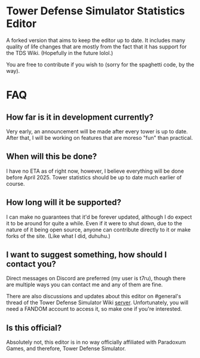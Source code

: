 #  Tower Defense Simulator Statistics Editor
A forked version that aims to keep the editor up to date. It includes many quality of life changes that are mostly from the fact that it has support for the TDS Wiki. (Hopefully in the future lolol.)

You are free to contribute if you wish to (sorry for the spaghetti code, by the way).

# FAQ
## How far is it in development currently?
Very early, an announcement will be made after every tower is up to date. After that, I will be working on features that are moreso "fun" than practical.

## When will this be done?
I have no ETA as of right now, however, I believe everything will be done before April 2025. Tower statistics should be up to date much earlier of course.

## How long will it be supported?
I can make no guarantees that it'd be forever updated, although I do expect it to be around for quite a while. Even if it were to shut down, due to the nature of it being open source, anyone can contribute directly to it or make forks of the site. (Like what I did, duhuhu.)

## I want to suggest something, how should I contact you?
Direct messages on Discord are preferred (my user is t7ru), though there are multiple ways you can contact me and any of them are fine.

There are also discussions and updates about this editor on #general's thread of the Tower Defense Simulator Wiki [server](https://discord.com/invite/eSKUNqJ). Unfortunately, you will need a FANDOM account to access it, so make one if you're interested.

## Is this official?
Absolutely not, this editor is in no way officially affiliated with Paradoxum Games, and therefore, Tower Defense Simulator.
